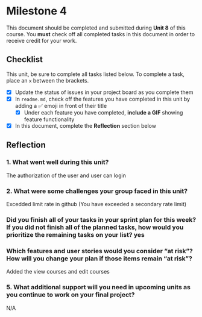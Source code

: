 # Milestone 4

This document should be completed and submitted during **Unit 8** of this course. You **must** check off all completed tasks in this document in order to receive credit for your work.

## Checklist

This unit, be sure to complete all tasks listed below. To complete a task, place an `x` between the brackets.

- [X] Update the status of issues in your project board as you complete them
- [X] In `readme.md`, check off the features you have completed in this unit by adding a ✅ emoji in front of their title
  - [X] Under each feature you have completed, **include a GIF** showing feature functionality
- [X] In this document, complete the **Reflection** section below

## Reflection

### 1. What went well during this unit?
The authorization of the user and user can login

### 2. What were some challenges your group faced in this unit?
Excedded limit rate in github (You have exceeded a secondary rate limit)

### Did you finish all of your tasks in your sprint plan for this week? If you did not finish all of the planned tasks, how would you prioritize the remaining tasks on your list? yes 

### Which features and user stories would you consider “at risk”? How will you change your plan if those items remain “at risk”?
Added the view courses and edit courses

### 5. What additional support will you need in upcoming units as you continue to work on your final project?

N/A
